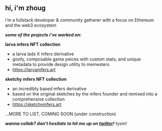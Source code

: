 ## hi, i'm zhoug
i'm a fullstack developer & community gatherer with a focus on Ethereum and the web3 ecosystem

***some of the projects i've worked on:***

**larva mfers NFT collection**
- a larva lads X mfers derivative
- goofy, composable game peices with custom stats, and unique metadata to provide design utility to memesters
- https://larvamfers.art

**sketchy mfers NFT collection**
- an incredibly based mfers derivative
- based on the original sketches by the mfers founder and remixed into a comprehensive collection
- https://sketchymfers.art

...MORE TO LIST, COMING SOON (under construction)

***wanna collab? don't hesitate to hit me up on [twitter](https://twitter.com/zhoug0x)!***
tysm!
